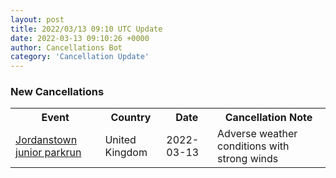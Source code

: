 ```yaml
---
layout: post
title: 2022/03/13 09:10 UTC Update
date: 2022-03-13 09:10:26 +0000
author: Cancellations Bot
category: 'Cancellation Update'
---
```


<h3>New Cancellations</h3>
<div class='hscrollable'>
<table style='width: 100%'>
    <tr>
        <th>Event</th>
        <th>Country</th>
        <th>Date</th>
        <th>Cancellation Note</th>
    </tr>
    <tr>
        <td><a href="https://www.parkrun.org.uk/jordanstown-juniors">Jordanstown junior parkrun</a></td>
        <td>United Kingdom</td>
        <td>2022-03-13</td>
        <td>Adverse weather conditions with strong winds</td>
    </tr>
</table>
</div>
